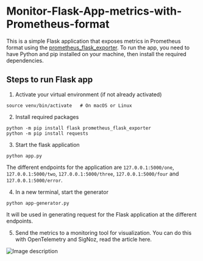 # Monitor-Flask-App-metrics-with-Prometheus-format
This is a simple Flask application that exposes metrics in Prometheus format using the [prometheus_flask_exporter](https://github.com/rycus86/prometheus_flask_exporter).
To run the app, you need to have Python and pip installed on your machine, then install the required dependencies.

## Steps to run Flask app
1. Activate your virtual environment (if not already activated)
```
source venv/bin/activate   # On macOS or Linux
```
2. Install required packages
```
python -m pip install flask prometheus_flask_exporter
python -m pip install requests
```
3. Start the flask application
```
python app.py
```
The different endpoints for the application are `127.0.0.1:5000/one`, `127.0.0.1:5000/two`, `127.0.0.1:5000/three`, `127.0.0.1:5000/four` and `127.0.0.1:5000/error`.

4. In a new terminal, start the generator
```
python app-generator.py
```
It will be used in generating request for the Flask application at the different endpoints.

5. Send the metrics to a monitoring tool for visualization. You can do this with OpenTelemetry and SigNoz, read the article here.

![Image description](https://dev-to-uploads.s3.amazonaws.com/uploads/articles/cbzf58qelvvm2tmb4mn6.png)
